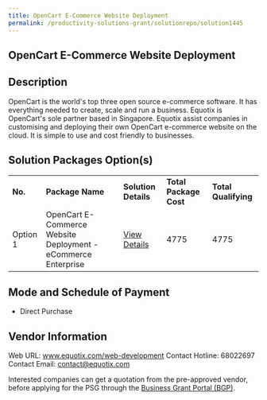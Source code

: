```yaml
---
title: OpenCart E-Commerce Website Deployment
permalink: /productivity-solutions-grant/solutionrepo/solution1445
---
```


## OpenCart E-Commerce Website Deployment

## Description

OpenCart is the world's top three open source e-commerce software. It has everything needed to create, scale and run a business. Equotix is OpenCart's sole partner based in Singapore. Equotix assist companies in customising and deploying their own OpenCart e-commerce website on the cloud. It is simple to use and cost friendly to businesses.

## Solution Packages Option(s)

<table>
<tr>
<td><b>No.</b></td>
<td><b>Package Name</b></td>
<td><b>Solution Details</b></td>
<td><b>Total Package Cost</b></td>
<td><b>Total Qualifying</b></td>
</tr>
<tr>
<td>Option 1</td>
<td>OpenCart E-Commerce Website Deployment - eCommerce Enterprise</td>
<td><a href='https://www.gobusiness.gov.sg/images/psg/Desensitised_Equotix_20200581_Annex_3_Part_1.pdf'>View Details</a></td>
<td>4775</td>
<td>4775</td>
</tr>
</table>

## Mode and Schedule of Payment

 - Direct Purchase

## Vendor Information

 Web URL: www.equotix.com/web-development 
Contact Hotline: 68022697 
Contact Email: contact@equotix.com 


Interested companies can get a quotation from the pre-approved vendor, before applying for the PSG through the <a href='https://www.businessgrants.gov.sg/'>Business Grant Portal (BGP)</a>.

<script src="/jquery/resize-tables.js"></script>
